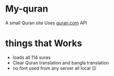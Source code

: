 # My-quran
A small Quran site
Uses [quran.com](https://api.quran.com/) API 

# things that Works
- loads all 114 suras
- Clear Quran translation and bangla translation
- no font used from any server all local 😐
